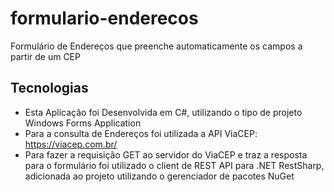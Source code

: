 # formulario-enderecos
Formulário de Endereços que preenche automaticamente os campos a partir de um CEP

## Tecnologias
- Esta Aplicação foi Desenvolvida em C#, utilizando o tipo de projeto Windows Forms Application
- Para a consulta de Endereços foi utilizada a API ViaCEP: https://viacep.com.br/
- Para fazer a requisição GET ao servidor do ViaCEP e traz a resposta para o formulário foi utilizado o client de REST API para .NET RestSharp, adicionada ao projeto utilizando o gerenciador de pacotes NuGet
